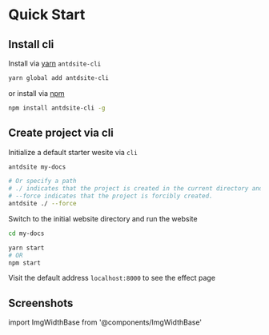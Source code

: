 # Quick Start

## Install cli

Install via [yarn](https://yarnpkg.com) `antdsite-cli`

```bash
yarn global add antdsite-cli
```

or install via [npm](https://docs.npmjs.com/cli/install.html)

```bash
npm install antdsite-cli -g
```

## Create project via cli

Initialize a default starter wesite via `cli`

```bash
antdsite my-docs

# Or specify a path
# ./ indicates that the project is created in the current directory and can be omitted.
# --force indicates that the project is forcibly created.
antdsite ./ --force

```

Switch to the initial website directory and run the website

```bash
cd my-docs

yarn start
# OR
npm start
```

Visit the default address `localhost:8000` to see the effect page

## Screenshots

import ImgWidthBase from '@components/ImgWidthBase'

<p align="center">
<ImgWidthBase url="screenshot.png" width={700}/>  
</p>

<p align="center">
<ImgWidthBase url="screenshot-1.png" width={700}/>
</p>
